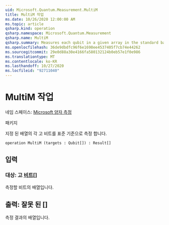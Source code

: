 ```yaml
---
uid: Microsoft.Quantum.Measurement.MultiM
title: MultiM 작업
ms.date: 10/26/2020 12:00:00 AM
ms.topic: article
qsharp.kind: operation
qsharp.namespace: Microsoft.Quantum.Measurement
qsharp.name: MultiM
qsharp.summary: Measures each qubit in a given array in the standard basis.
ms.openlocfilehash: 36de9dbdfc96f6e1698ee4537405f7cb74e44262
ms.sourcegitcommit: 29e0d88a30e4166fa580132124b0eb57e1f0e986
ms.translationtype: MT
ms.contentlocale: ko-KR
ms.lasthandoff: 10/27/2020
ms.locfileid: "92711040"
---
```

# <a name="multim-operation"></a>MultiM 작업

네임 스페이스: [Microsoft 양자 측정](xref:Microsoft.Quantum.Measurement)

패키지 [](https://nuget.org/packages/)


지정 된 배열의 각 고 비트를 표준 기준으로 측정 합니다.

```qsharp
operation MultiM (targets : Qubit[]) : Result[]
```


## <a name="input"></a>입력

### <a name="targets--qubit"></a>대상: 고 [비트](xref:microsoft.quantum.lang-ref.qubit)[]

측정할 비트의 배열입니다.



## <a name="output--__invalidresult__"></a>출력: __잘못 <Result> 된__ []

측정 결과의 배열입니다.
